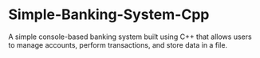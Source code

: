 # Simple-Banking-System-Cpp
A simple console-based banking system built using C++ that allows users to manage accounts, perform transactions, and store data in a file.
